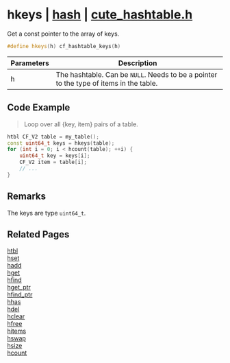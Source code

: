 # hkeys | [hash](https://github.com/RandyGaul/cute_framework/blob/master/docs/hash/README.md) | [cute_hashtable.h](https://github.com/RandyGaul/cute_framework/blob/master/include/cute_hashtable.h)

Get a const pointer to the array of keys.

```cpp
#define hkeys(h) cf_hashtable_keys(h)
```

Parameters | Description
--- | ---
h | The hashtable. Can be `NULL`. Needs to be a pointer to the type of items in the table.

## Code Example

> Loop over all {key, item} pairs of a table.

```cpp
htbl CF_V2 table = my_table();
const uint64_t keys = hkeys(table);
for (int i = 0; i < hcount(table); ++i) {
    uint64_t key = keys[i];
    CF_V2 item = table[i];
    // ...
}
```

## Remarks

The keys are type `uint64_t`.

## Related Pages

[htbl](https://github.com/RandyGaul/cute_framework/blob/master/docs/hash/htbl.md)  
[hset](https://github.com/RandyGaul/cute_framework/blob/master/docs/hash/hset.md)  
[hadd](https://github.com/RandyGaul/cute_framework/blob/master/docs/hash/hadd.md)  
[hget](https://github.com/RandyGaul/cute_framework/blob/master/docs/hash/hget.md)  
[hfind](https://github.com/RandyGaul/cute_framework/blob/master/docs/hash/hfind.md)  
[hget_ptr](https://github.com/RandyGaul/cute_framework/blob/master/docs/hash/hget_ptr.md)  
[hfind_ptr](https://github.com/RandyGaul/cute_framework/blob/master/docs/hash/hfind_ptr.md)  
[hhas](https://github.com/RandyGaul/cute_framework/blob/master/docs/hash/hhas.md)  
[hdel](https://github.com/RandyGaul/cute_framework/blob/master/docs/hash/hdel.md)  
[hclear](https://github.com/RandyGaul/cute_framework/blob/master/docs/hash/hclear.md)  
[hfree](https://github.com/RandyGaul/cute_framework/blob/master/docs/hash/hfree.md)  
[hitems](https://github.com/RandyGaul/cute_framework/blob/master/docs/hash/hitems.md)  
[hswap](https://github.com/RandyGaul/cute_framework/blob/master/docs/hash/hswap.md)  
[hsize](https://github.com/RandyGaul/cute_framework/blob/master/docs/hash/hsize.md)  
[hcount](https://github.com/RandyGaul/cute_framework/blob/master/docs/hash/hcount.md)  
